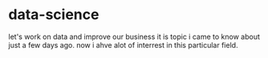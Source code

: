 # data-science
let's work on data and improve our business
it is topic i came to know about just a few days ago.
now i ahve alot of interrest in this particular field.

